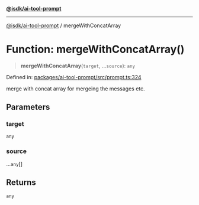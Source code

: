 [**@isdk/ai-tool-prompt**](../README.md)

***

[@isdk/ai-tool-prompt](../globals.md) / mergeWithConcatArray

# Function: mergeWithConcatArray()

> **mergeWithConcatArray**(`target`, ...`source`): `any`

Defined in: [packages/ai-tool-prompt/src/prompt.ts:324](https://github.com/isdk/ai-tool-prompt.js/blob/eeec85b9b223b655246c647bdd3056a0c12f08bc/src/prompt.ts#L324)

merge with concat array for mergeing the messages etc.

## Parameters

### target

`any`

### source

...`any`[]

## Returns

`any`
